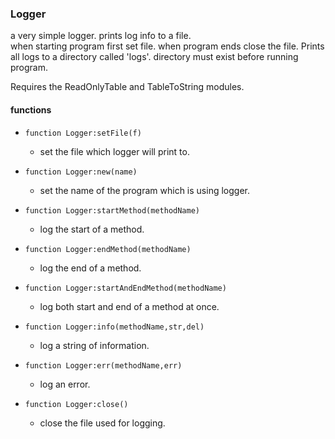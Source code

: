 ### Logger  
a very simple logger. prints log info to a file.  
when starting program first set file. when program ends close the file. 
Prints all logs to a directory called 'logs'. directory must exist before running program.  
  
Requires the ReadOnlyTable and TableToString modules.

#### functions  

 - ```function Logger:setFile(f)```
     - set the file which logger will print to.  


 - ```function Logger:new(name)```
     - set the name of the program which is using logger.  
   

 - ```function Logger:startMethod(methodName)```
     - log the start of a method.


 - ```function Logger:endMethod(methodName)```
     - log the end of a method.


 - ```function Logger:startAndEndMethod(methodName)```
     - log both start and end of a method at once.


 - ```function Logger:info(methodName,str,del)```
     - log a string of information.


 - ```function Logger:err(methodName,err)```
     - log an error.


 - ```function Logger:close()```
     - close the file used for logging.
